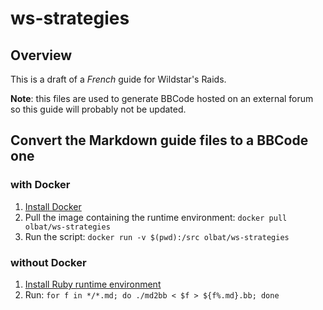 # ws-strategies

## Overview
This is a draft of a _French_ guide for Wildstar's Raids.

__Note__: this files are used to generate BBCode hosted on an external forum so this guide will probably not be updated.


## Convert the Markdown guide files to a BBCode one
### with Docker
1. [Install Docker](https://docs.docker.com/installation/#installation)
2. Pull the image containing the runtime environment: `docker pull olbat/ws-strategies`
3. Run the script: `docker run -v $(pwd):/src olbat/ws-strategies`

### without Docker
1. [Install Ruby runtime environment](https://www.ruby-lang.org/en/documentation/installation/)
2. Run: `for f in */*.md; do ./md2bb < $f > ${f%.md}.bb; done`
